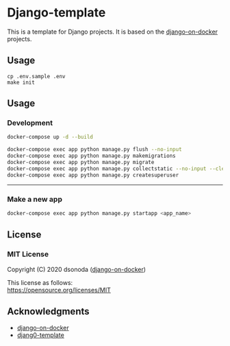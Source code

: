 # Django-template

This is a template for Django projects. It is based on the [django-on-docker](https://github.com/dsonoda/django-on-docker) projects.

## Usage
```
cp .env.sample .env
make init
```


## Usage
### Development
```bash
docker-compose up -d --build
```
```bash
docker-compose exec app python manage.py flush --no-input
docker-compose exec app python manage.py makemigrations
docker-compose exec app python manage.py migrate
docker-compose exec app python manage.py collectstatic --no-input --clear
docker-compose exec app python manage.py createsuperuser
```
----
### Make a new app
```bash
docker-compose exec app python manage.py startapp <app_name>
```

## License
### MIT License
Copyright (C) 2020 dsonoda ([django-on-docker](https://github.com/dsonoda/django-on-docker))  

This license as follows:  
https://opensource.org/licenses/MIT

## Acknowledgments
- [django-on-docker](https://github.com/dsonoda/django-on-docker)
- [djang0-template](https://github.com/r74tech/django-template)

